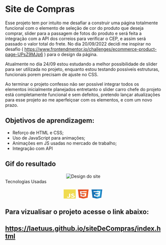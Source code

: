 <h1 align="centre">Site de Compras</h1>

Esse projeto tem por intuito me desafiar a construir uma página totalmente funcional com o elemento de seleção de cor do produto que deseja comprar, slider para a passagem de fotos do produto e será feita a integração com a API dos correios para verificar o CEP, e assim será passado o valor total do frete.
No dia 20/09/2022 decidi me inspirar no desafio ( https://www.frontendmentor.io/challenges/ecommerce-product-page-UPsZ9MJp6 )
para o design da página.

Atualmente no dia 24/09 estou estudando a melhor possibilidade de slider para ser utilizada no projeto, enquanto estou testando possiveis estruturas, funcionais porem precisam de ajuste no CSS.

Ao terminar o projeto confesso não ser possível integrar todos os elementos inicialmente planejados entretanto o slider carro chefe do projeto está completamente funcional e sem defeitos, pretendo lançar atualizações para esse projeto ao me aperfeiçoar com os elementos, e com um novo prazo.

## Objetivos de aprendizagem:
- Reforço de HTML e CSS;
- Uso de JavaScript para animações;
- Animações em JS usadas no mercado de trabalho;
- Integração com API




<h2 align="centre">Gif do resultado</h2>
<div align="center">
<img align="center" alt="Design do site" height="400" width="500" src="./assets/design/resultado.gif">
</div


<h2 align="centre">Tecnologias Usadas</h2>

<div align="center">
     <div style="display: inline_block margin-left:auto margin-rigth:auto"><br>
        <img align="center" alt="JavaScript icon" height="30" width="40" src="https://raw.githubusercontent.com/devicons/devicon/master/icons/javascript/javascript-plain.svg">  
       <img align="center" alt="HTML icon" height="30" width="40" src="https://raw.githubusercontent.com/devicons/devicon/master/icons/html5/html5-original.svg">
       <img align="center" alt="CSS icon" height="30" width="40" src="https://raw.githubusercontent.com/devicons/devicon/master/icons/css3/css3-original.svg">
    </div>
</div>

<div align="centre">
<h2 align="centre"> Para vizualisar o projeto acesse o link abaixo:<h2>

https://laetuus.github.io/siteDeCompras/index.html

